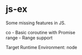 # js-ex

Some missing features in JS.

co - Basic coroutine with Promise<br/>
range - Range support

Target Runtime Environment: node

